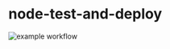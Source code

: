 # node-test-and-deploy

![example workflow](https://github.com/ihonore/my-brand-api/actions/workflows/node.js.yml/badge.svg)
